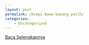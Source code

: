 ```yaml
---
layout: post
permalink: /mimpi-bawa-bawang-putih/
categories:
    - Uncategorized
---
```


[Baca Selengkapnya](/05)